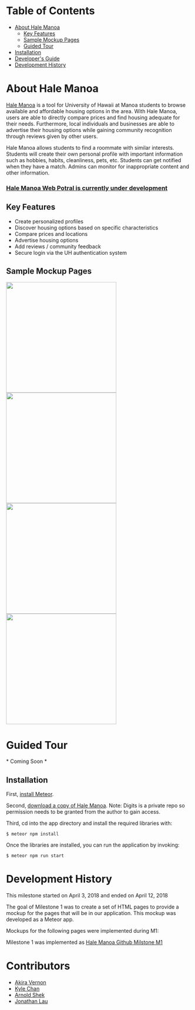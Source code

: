 
# Table of Contents

* [About Hale Manoa](#about-hale-manoa)
  * [Key Features](#key-features)
  * [Sample Mockup Pages](#sample-mockup-pages)
  * [Guided Tour](#guided-tour)
* [Installation](#installation)
* [Developer's Guide](#developers-guide)
* [Development History](#development-history)

  
# About Hale Manoa
[Hale Manoa]() is a tool for University of Hawaii at Manoa students to browse available and affordable housing options in the area. With Hale Manoa, users are able to directly compare prices and find housing adequate for their needs. Furthermore, local individuals and businesses are able to advertise their housing options while gaining community recognition through reviews given by other users. 

Hale Manoa allows students to find a roommate with similar interests. Students will create their own personal profile with important information such as hobbies, habits, cleanliness, pets, etc. Students can get notified when they have a match. Admins can monitor for inappropriate content and other information.


### [Hale Manoa Web Potral is currently under development]()

## Key Features
* Create personalized profiles
* Discover housing options based on specific characteristics
* Compare prices and locations
* Advertise housing options
* Add reviews / community feedback
* Secure login via the UH authentication system

## Sample Mockup Pages 

<img width="300px" src="images/Landing.png">
<img width="300px" src="images/Login.png">
<img width="300px" src="images/Homes.png">
<img width="300px" src="images/Host.png">


# Guided Tour
\* Coming Soon *



## Installation 

First, [install Meteor]( https://www.meteor.com/install).

Second, [download a copy of Hale Manoa](https://github.com/hale-manoa/hale-manoa). Note: Digits is a private repo so permission needs to be granted from the author to gain access. 

Third, cd into the app directory and install the required libraries with: 

```
$ meteor npm install 
```

Once the libraries are installed, you can run the application by invoking: 

```
$ meteor npm run start
```


# Development History

This milestone started on April 3, 2018 and ended on April 12, 2018

The goal of Milestone 1 was to create a set of HTML pages to provide a mockup for the pages that will be in our application. This mockup was developed as a Meteor app. 

Mockups for the following pages were implemented during M1:


Milestone 1 was implemented as [Hale Manoa Github Milstone M1](https://github.com/hale-manoa/hale-manoa/milestone/1)

# Contributors
  * [Akira Vernon](https://akirav.github.io/)
  * [Kyle Chan](https://kyle-chan.github.io/)
  * [Arnold Shek](https://arnoldshek.github.io/)
  * [Jonathan Lau](https://jon-lau.github.io/)
  

